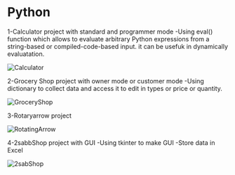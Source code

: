 # Python
1-Calculator project with standard and programmer mode
   -Using eval() function which allows to evaluate arbitrary Python expressions from a string-based or compiled-code-based input. it can be usefuk in dynamically            evaluatation.
  
![Calculator](https://user-images.githubusercontent.com/115734048/211109895-4c105c41-5414-477a-9f1b-0946eec6f4fc.gif)

2-Grocery Shop project with owner mode or customer mode
   -Using dictionary to collect data and access it to edit in types or price or quantity.
  
 ![GroceryShop](https://user-images.githubusercontent.com/115734048/212404218-0076f504-a379-443c-9aa3-bcd38d552607.gif)

3-Rotaryarrow project

![RotatingArrow](https://user-images.githubusercontent.com/115734048/211103352-24278aa9-479e-4ce1-ab59-6940341f65cb.gif)

4-2sabbShop project with GUI
   -Using tkinter to make GUI 
   -Store data in Excel
   
![2sabShop](https://user-images.githubusercontent.com/115734048/211112436-2589ef96-657e-4f0d-98f4-5f28869c0a0e.gif)





